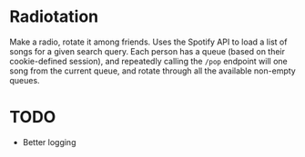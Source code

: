 # Radiotation

Make a radio, rotate it among friends. Uses the Spotify API to load a list of songs for a given search query. Each person has a queue (based on their cookie-defined session), and repeatedly calling the `/pop` endpoint will one song from the current queue, and rotate through all the available non-empty queues.

# TODO
- Better logging
